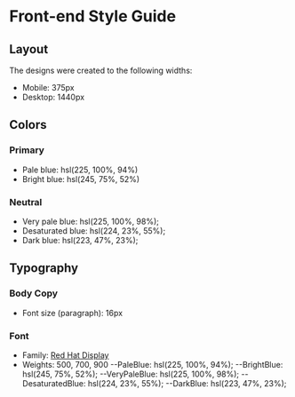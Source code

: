 # Front-end Style Guide

## Layout

The designs were created to the following widths:

- Mobile: 375px
- Desktop: 1440px

## Colors

### Primary

- Pale blue: hsl(225, 100%, 94%)
- Bright blue: hsl(245, 75%, 52%)

### Neutral

- Very pale blue: hsl(225, 100%, 98%);
- Desaturated blue: hsl(224, 23%, 55%);
- Dark blue: hsl(223, 47%, 23%);

## Typography

### Body Copy

- Font size (paragraph): 16px

### Font

- Family: [Red Hat Display](https://fonts.google.com/specimen/Red+Hat+Display)
- Weights: 500, 700, 900
  --PaleBlue: hsl(225, 100%, 94%);
  --BrightBlue: hsl(245, 75%, 52%);
  --VeryPaleBlue: hsl(225, 100%, 98%);
  --DesaturatedBlue: hsl(224, 23%, 55%);
  --DarkBlue: hsl(223, 47%, 23%);